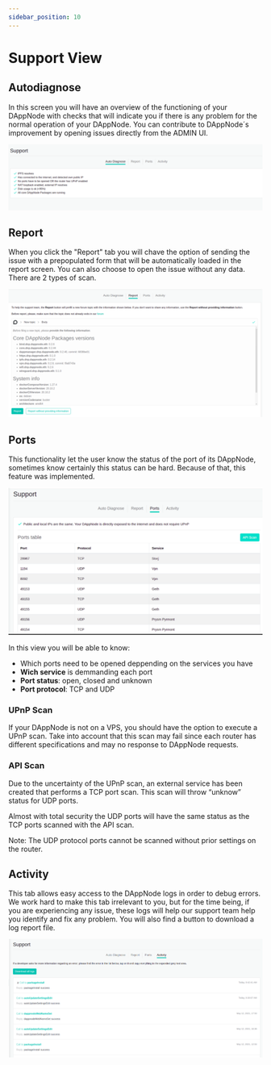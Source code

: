 ```yaml
---
sidebar_position: 10
---
```


# Support View

## Autodiagnose

In this screen you will have an overview of the functioning of your DAppNode with checks that will indicate you if there is any problem for the normal operation of your DAppNode. You can contribute to DAppNode´s improvement by opening issues directly from the ADMIN UI.

<p align="center">
    <img src="../../../../img/support_view_auto-diagnose.png"/>
</p>

## Report

When you click the "Report" tab you will chave the option of sending the issue with a prepopulated form that will be automatically loaded in the report screen. You can also choose to open the issue without any data. There are 2 types of scan.

<p align="center">
    <img src="../../../../img/support_view_report.png"/>
</p>

## Ports

This functionality let the user know the status of the port of its DAppNode, sometimes know certainly this status can be hard. Because of that, this feature was implemented.

<p align="center">
    <img src="../../../../img/support_view_port_scan.png"/>
</p>

In this view you will be able to know:

- Which ports need to be opened deppending on the services you have
- **Wich service** is demmanding each port
- **Port status**: open, closed and unknown
- **Port protocol**: TCP and UDP

### UPnP Scan

If your DAppNode is not on a VPS, you should have the option to execute a UPnP scan. Take into account that this scan may fail since each router has different specifications and may no response to DAppNode requests.

### API Scan

Due to the uncertainty of the UPnP scan, an external service has been created that performs a TCP port scan. This scan will throw “unknow” status for UDP ports.

Almost with total security the UDP ports will have the same status as the TCP ports scanned with the API scan.

Note: The UDP protocol ports cannot be scanned without prior settings on the router.

## Activity

This tab allows easy access to the DAppNode logs in order to debug errors. We work hard to make this tab irrelevant to you, but for the time being, if you are experiencing any issue, these logs will help our support team help you identify and fix any problem. You will also find a button to download a log report file.

<p align="center">
    <img src="../../../../img/support_activity.png"/>
</p>
